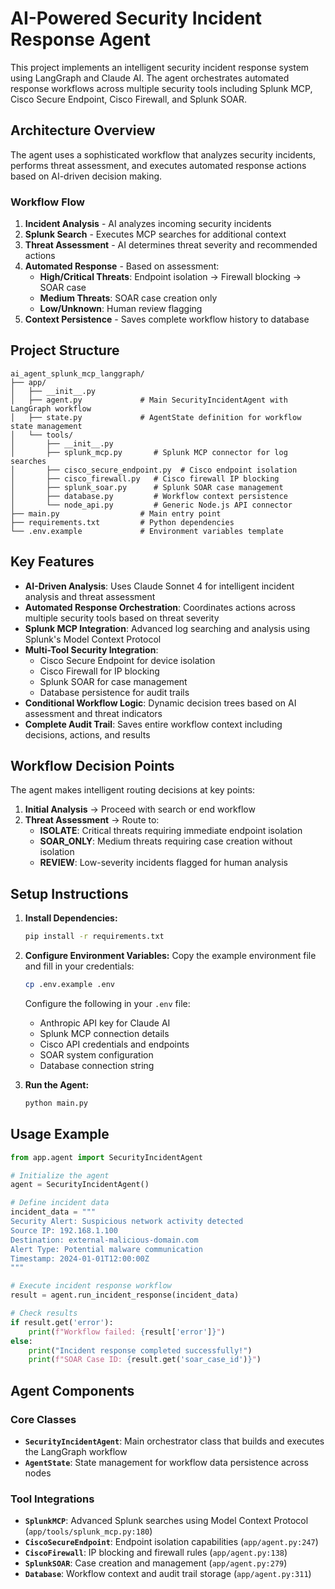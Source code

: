 # AI-Powered Security Incident Response Agent

This project implements an intelligent security incident response system using LangGraph and Claude AI. The agent orchestrates automated response workflows across multiple security tools including Splunk MCP, Cisco Secure Endpoint, Cisco Firewall, and Splunk SOAR.

## Architecture Overview

The agent uses a sophisticated workflow that analyzes security incidents, performs threat assessment, and executes automated response actions based on AI-driven decision making.

### Workflow Flow

1. **Incident Analysis** - AI analyzes incoming security incidents
2. **Splunk Search** - Executes MCP searches for additional context
3. **Threat Assessment** - AI determines threat severity and recommended actions
4. **Automated Response** - Based on assessment:
   - **High/Critical Threats**: Endpoint isolation → Firewall blocking → SOAR case
   - **Medium Threats**: SOAR case creation only
   - **Low/Unknown**: Human review flagging
5. **Context Persistence** - Saves complete workflow history to database

## Project Structure

```
ai_agent_splunk_mcp_langgraph/
├── app/
│   ├── __init__.py
│   ├── agent.py             # Main SecurityIncidentAgent with LangGraph workflow
│   ├── state.py             # AgentState definition for workflow state management
│   └── tools/
│       ├── __init__.py
│       ├── splunk_mcp.py       # Splunk MCP connector for log searches
│       ├── cisco_secure_endpoint.py  # Cisco endpoint isolation
│       ├── cisco_firewall.py   # Cisco firewall IP blocking
│       ├── splunk_soar.py      # Splunk SOAR case management
│       ├── database.py         # Workflow context persistence
│       └── node_api.py         # Generic Node.js API connector
├── main.py                  # Main entry point
├── requirements.txt         # Python dependencies
└── .env.example             # Environment variables template
```

## Key Features

- **AI-Driven Analysis**: Uses Claude Sonnet 4 for intelligent incident analysis and threat assessment
- **Automated Response Orchestration**: Coordinates actions across multiple security tools based on threat severity
- **Splunk MCP Integration**: Advanced log searching and analysis using Splunk's Model Context Protocol
- **Multi-Tool Security Integration**:
  - Cisco Secure Endpoint for device isolation
  - Cisco Firewall for IP blocking
  - Splunk SOAR for case management
  - Database persistence for audit trails
- **Conditional Workflow Logic**: Dynamic decision trees based on AI assessment and threat indicators
- **Complete Audit Trail**: Saves entire workflow context including decisions, actions, and results

## Workflow Decision Points

The agent makes intelligent routing decisions at key points:

1. **Initial Analysis** → Proceed with search or end workflow
2. **Threat Assessment** → Route to:
   - **ISOLATE**: Critical threats requiring immediate endpoint isolation
   - **SOAR_ONLY**: Medium threats requiring case creation without isolation
   - **REVIEW**: Low-severity incidents flagged for human analysis

## Setup Instructions

1.  **Install Dependencies:**
    ```bash
    pip install -r requirements.txt
    ```

2.  **Configure Environment Variables:**
    Copy the example environment file and fill in your credentials:
    ```bash
    cp .env.example .env
    ```
    Configure the following in your `.env` file:
    - Anthropic API key for Claude AI
    - Splunk MCP connection details
    - Cisco API credentials and endpoints
    - SOAR system configuration
    - Database connection string

3.  **Run the Agent:**
    ```bash
    python main.py
    ```

## Usage Example

```python
from app.agent import SecurityIncidentAgent

# Initialize the agent
agent = SecurityIncidentAgent()

# Define incident data
incident_data = """
Security Alert: Suspicious network activity detected
Source IP: 192.168.1.100
Destination: external-malicious-domain.com
Alert Type: Potential malware communication
Timestamp: 2024-01-01T12:00:00Z
"""

# Execute incident response workflow
result = agent.run_incident_response(incident_data)

# Check results
if result.get('error'):
    print(f"Workflow failed: {result['error']}")
else:
    print("Incident response completed successfully!")
    print(f"SOAR Case ID: {result.get('soar_case_id')}")
```

## Agent Components

### Core Classes

- **`SecurityIncidentAgent`**: Main orchestrator class that builds and executes the LangGraph workflow
- **`AgentState`**: State management for workflow data persistence across nodes

### Tool Integrations

- **`SplunkMCP`**: Advanced Splunk searches using Model Context Protocol (`app/tools/splunk_mcp.py:180`)
- **`CiscoSecureEndpoint`**: Endpoint isolation capabilities (`app/agent.py:247`)
- **`CiscoFirewall`**: IP blocking and firewall rules (`app/agent.py:138`)
- **`SplunkSOAR`**: Case creation and management (`app/agent.py:279`)
- **`Database`**: Workflow context and audit trail storage (`app/agent.py:311`)
